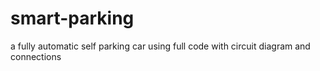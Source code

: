 # smart-parking
a fully automatic self parking car using full code with circuit diagram and connections

